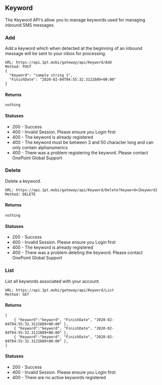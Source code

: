 ## Keyword
The Keyword API's allow you to manage keywords used for managing inbound SMS messages.

### Add
Add a keyword which when detected at the beginning of an inbound message will be sent to your inbox for processing.
```
URL: https://api.1pt.mobi/gateway/api/Keyword/Add
Method: POST
{
  "Keyword": "sample string 1",
  "FinishDate": "2020-02-04T04:55:32.3122889+00:00"
}
```
#### Returns
```
nothing
```
#### Statuses
* 200 - Success
* 400 - Invalid Session. Please ensure you Login first
* 400 - The keyword is already registered
* 400 - The keyword must be between 3 and 50 character long and can only contain alphanumerics
* 400 - There was a problem registering the keyword. Please contact OnePoint Global Support

### Delete
Delete a keyword.
```
URL: https://api.1pt.mobi/gateway/api/Keyword/Delete?keyword={keyword}
Method: DELETE
```
#### Returns
```
nothing
```
#### Statuses
* 200 - Success
* 400 - Invalid Session. Please ensure you Login first
* 400 - The keyword is already registered
* 400 - There was a problem deleting the keyword. Please contact OnePoint Global Support

### List
List all keywords associated with your account.
```
URL: https://api.1pt.mobi/gateway/api/Keyword/List
Method: GET
```
#### Returns
```
[
    { "Keyword":"keyword", "FinishDate", "2020-02-04T04:55:32.3122889+00:00" },
    { "Keyword":"keyword", "FinishDate", "2020-02-04T04:55:32.3122889+00:00" },
    { "Keyword":"keyword", "FinishDate", "2020-02-04T04:55:32.3122889+00:00" },
]
```
#### Statuses
* 200 - Success
* 400 - Invalid Session. Please ensure you Login first
* 400 - There are no active keywords registered

